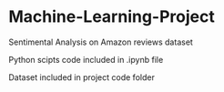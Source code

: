 # Machine-Learning-Project
Sentimental Analysis on Amazon reviews dataset

Python scipts code included in .ipynb file

Dataset included in project code folder
